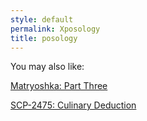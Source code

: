 ```yaml
---
style: default
permalink: Xposology
title: posology
---
```

You may also like:

[Matryoshka: Part Three](http://scp-wiki.net/matryoshka-three)

[SCP-2475: Culinary Deduction](http://scp-wiki.net/scp-2475)
